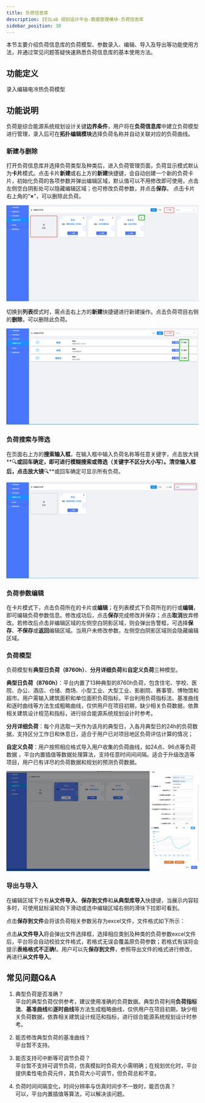 ```yaml
---
title: 负荷信息库
description: IESLab 规划设计平台-数据管理模块-负荷信息库
sidebar_position: 30
---
```


本节主要介绍负荷信息库的负荷模型、参数录入、编辑、导入及导出等功能使用方法，并通过常见问题答疑快速熟悉负荷信息库的基本使用方法。



## 功能定义

录入编辑电冷热负荷模型


## 功能说明

负荷是综合能源系统规划设计关键**边界条件**，用户将在**负荷信息库**中建立负荷模型进行管理，录入后可在**拓扑编辑模块**选择负荷名称并自动关联对应的负荷曲线。

### 新建与删除

打开负荷信息库并选择负荷类型及种类后，进入负荷管理页面，负荷显示模式默认为**卡片**模式。点击卡片**新建**或右上方的**新建**快捷键，会自动创建一个新的负荷卡片，初始化负荷的各项参数并弹出编辑区域，默认值可以不用修改即可使用，点击左侧空白阴影处可以隐藏编辑区域；也可修改负荷参数，并点击**保存**。
点击卡片右上角的“**×**”，可以删除此负荷。

![新建与删除](./new.png "新建与删除")

切换到**列表**模式时，需点击右上方的**新建**快捷键进行新建操作。点击负荷项目右侧的**删除**，可以删除此负荷。

![新建与删除](./new1.png "新建与删除")

### 负荷搜索与筛选

在页面右上方的**搜索输入框**，在输入框中输入负荷名称等任意关键字，点击放大镜**🔍**或回车确定，即可进行模糊搜索或筛选（关键字不区分大小写）。清空输入框后，点击放大镜**🔍**或回车确定可显示所有负荷。


![搜索](./search.png "搜索")


### 负荷参数编辑

在卡片模式下，点击负荷所在的卡片或**编辑**；在列表模式下负荷所在的行或**编辑**，即可编辑负荷参数信息。修改成功后，点击**保存**完成修改并保存；点击**取消**放弃修改。若修改后点击非编辑区域的左侧空白阴影区域，则会弹出告警框，可选择**保存**、**不保存**或**返回**编辑区域。当用户未修改参数，左侧空白阴影区域则会隐藏编辑区域。

### 负荷模型

负荷模型有**典型日负荷（8760h）**、**分月详细负荷**和**自定义负荷**三种模型。

**典型日负荷（8760h）**：平台内置了13种典型的8760h负荷，包含住宅、学校、医院、办公、酒店、仓储、商场、小型工业、大型工业、影剧院、赛事管、博物馆和超市。用户需输入建筑面积和单位面积负荷指标，平台利用负荷指标法、基准曲线和逐时曲线等方法生成粗略曲线，仅供用户在项目初期，缺少相关负荷数据，依靠相关建筑设计规范和指标，进行综合能源系统规划设计时参考。

**分月详细负荷**：每个月选取一天作为该月的典型日，入各月典型日的24h的负荷数据，支持区分工作日和休息日，适合于用户已对项目地区负荷评估计算的情况；

**自定义负荷**：用户按照相应格式导入用户收集的负荷曲线，如24点、96点等负荷数据 ，平台内置插值等数据处理算法，支持任意时间间间隔。适合于升级改造等项目，用户已有详尽的负荷数据和规划的预测负荷数据。

![模型](./model.png "模型")

### 导出与导入
在编辑区域下方有**从文件导入**、**保存到文件**和**从典型库导入**快捷键，当展示内容较多时，可使用鼠标滚轮向下滑动或选中编辑区域右侧的滑块下拉即可看到。

点击**保存到文件**会将该负荷相关参数另存为excel文件，文件格式如下所示：

点击**从文件导入**将会弹出文件选择框，选择相应类别及种类的负荷参数excel文件后，平台将会自动校验文件格式，若格式无误会覆盖原负荷参数；若格式有误将会提示**表格格式不正确!**。用户可以先**保存到文件**，参照导出文件的格式进行修改，再进行**从文件导入**。



## 常见问题Q&A

1. 典型负荷是否准确？  
   平台的典型负荷仅供参考，建议使用准确的负荷数据。典型负荷利用**负荷指标法**、**基准曲线**和**逐时曲线**等方法生成粗略曲线，仅供用户在项目初期，缺少相关负荷数据，依靠相关建筑设计规范和指标，进行综合能源系统规划设计时参考。

2. 能否修改典型负荷的基准曲线？  
   平台暂不支持。

3.	能否支持可中断等可调节负荷？  
    平台暂不支持可调节负荷，仿真模拟时负荷大小需明确；在规划优化时，平台提供柔性电负荷元件，其负荷大小可调节，但负荷总和不变。

4.	负荷时间间隔变化，时间分辨率与仿真时间步不一致时，能否仿真？  
    可以，平台内置插值等算法，可以解决该问题。